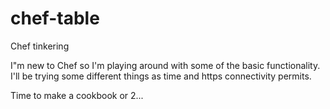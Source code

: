 # chef-table
Chef tinkering

I"m new to Chef so I'm playing around with some of the basic functionality.  I'll be trying some different things as time and https connectivity permits.

Time to make a cookbook or 2...

